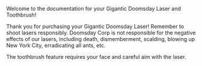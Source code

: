 Welcome to the documentation for your Gigantic Doomsday Laser and Toothbrush!

Thank you for purchasing your Gigantic Doomsday Laser! Remember to shoot lasers responsibly. Doomsday Corp is not responsible for the negative effects of our lasers, including death, dismemberment, scalding, blowing up New York City, erradicating all ants, etc.

The toothbrush feature requires your face and careful aim with the laser.